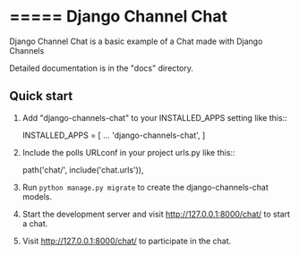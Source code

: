 =====
Django Channel Chat
=====

Django Channel Chat is a basic example of a Chat made with Django Channels

Detailed documentation is in the "docs" directory.

Quick start
-----------

1. Add "django-channels-chat" to your INSTALLED_APPS setting like this::

    INSTALLED_APPS = [
        ...
        'django-channels-chat',
    ]

2. Include the polls URLconf in your project urls.py like this::

    path('chat/', include('chat.urls')),

3. Run `python manage.py migrate` to create the django-channels-chat models.

4. Start the development server and visit http://127.0.0.1:8000/chat/
   to start a chat.

5. Visit http://127.0.0.1:8000/chat/ to participate in the chat.